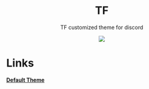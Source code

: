 <div align="center" dir="auto">
<h1 align="center">TF</h1>
<p align="center">TF customized theme for discord</p>
<a align="center" href="https://discord.gg/U65b58FtJr" rel="nofollow"><img align="center" src="https://img.shields.io/discord/763094597454397490?color=5865F2&labelColor=white&label=Support%20Server&logo=Discord" style="max-width: 100%;"></a>
</div>

# Links
**<a href="https://github.com/CapnKitten/Material-Discord">Default Theme</a>** <br>

